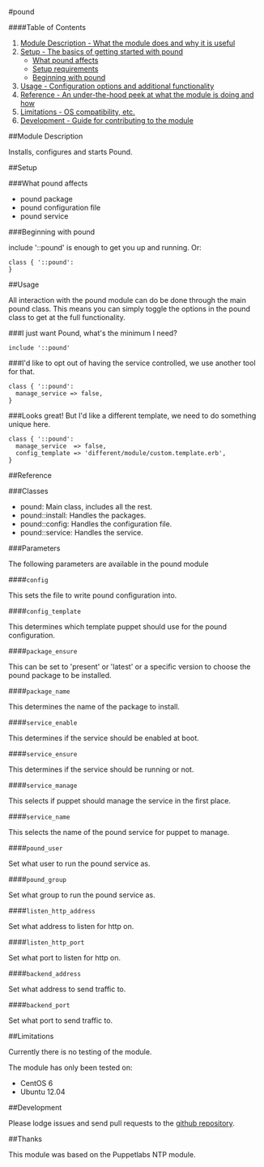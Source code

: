 #pound

####Table of Contents

1. [Module Description - What the module does and why it is useful](#module-description)
2. [Setup - The basics of getting started with pound](#setup)
    * [What pound affects](#what-pound-affects)
    * [Setup requirements](#setup-requirements)
    * [Beginning with pound](#beginning-with-pound)
3. [Usage - Configuration options and additional functionality](#usage)
4. [Reference - An under-the-hood peek at what the module is doing and how](#reference)
5. [Limitations - OS compatibility, etc.](#limitations)
6. [Development - Guide for contributing to the module](#development)

##Module Description

Installs, configures and starts Pound.

##Setup

###What pound affects

* pound package
* pound configuration file
* pound service

###Beginning with pound

include '::pound' is enough to get you up and running. Or:

```puppet
class { '::pound':
}
```

##Usage

All interaction with the pound module can do be done through the main pound class.
This means you can simply toggle the options in the pound class to get at the
full functionality.

###I just want Pound, what's the minimum I need?

```puppet
include '::pound'
```

###I'd like to opt out of having the service controlled, we use another tool for that.

```puppet
class { '::pound':
  manage_service => false,
}
```

###Looks great!  But I'd like a different template, we need to do something unique here.

```puppet
class { '::pound':
  manage_service  => false,
  config_template => 'different/module/custom.template.erb',
}
```

##Reference

###Classes

* pound: Main class, includes all the rest.
* pound::install: Handles the packages.
* pound::config: Handles the configuration file.
* pound::service: Handles the service.

###Parameters

The following parameters are available in the pound module

####`config`

This sets the file to write pound configuration into.

####`config_template`

This determines which template puppet should use for the pound configuration.

####`package_ensure`

This can be set to 'present' or 'latest' or a specific version to choose the
pound package to be installed.

####`package_name`

This determines the name of the package to install.

####`service_enable`

This determines if the service should be enabled at boot.

####`service_ensure`

This determines if the service should be running or not.

####`service_manage`

This selects if puppet should manage the service in the first place.

####`service_name`

This selects the name of the pound service for puppet to manage.

####`pound_user`

Set what user to run the pound service as.

####`pound_group`

Set what group to run the pound service as.

####`listen_http_address`

Set what address to listen for http on.

####`listen_http_port`

Set what port to listen for http on.

####`backend_address`

Set what address to send traffic to.

####`backend_port`

Set what port to send traffic to.

##Limitations

Currently there is no testing of the module.

The module has only been tested on:

* CentOS 6
* Ubuntu 12.04

##Development

Please lodge issues and send pull requests to the [github repository](https://github.com/curtisgithub/puppet-pound).

##Thanks

This module was based on the Puppetlabs NTP module.